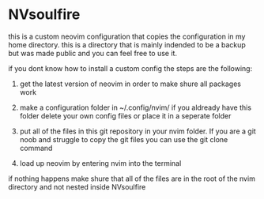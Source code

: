 # NVsoulfire
this is a custom neovim configuration that copies the configuration in my home directory.
this is a directory that is mainly indended to be a backup but was made public and you can feel free to use it.

if you dont know how to install a custom config the steps are the following:

  1. get the latest version of neovim in order to make shure all packages work

  2. make a configuration folder in ~/.config/nvim/
  if you aldready have this folder delete your own config files or place it in a seperate folder

  3. put all of the files in this git repository in your nvim folder. If you are a git noob and struggle to copy the git files you can use the git clone command

  4. load up neovim by entering nvim into the terminal 

  if nothing happens make shure that all of the files are in the root of the nvim directory and not nested inside NVsoulfire

